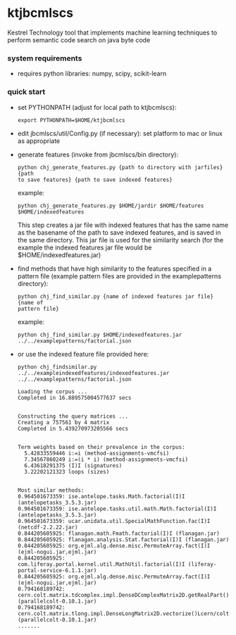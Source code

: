 # ktjbcmlscs
Kestrel Technology tool that implements machine learning techniques to
perform semantic code search on java byte code

### system requirements

- requires python libraries: numpy, scipy, scikit-learn

### quick start

- set PYTHONPATH  (adjust for local path to ktjbcmlscs):
  ```
  export PYTHONPATH=$HOME/ktjbcmlscs
  ```

- edit jbcmlscs/util/Config.py (if necessary):
  set platform to mac or linux as appropriate

- generate features (invoke from jbcmlscs/bin directory):
  ```
  python chj_generate_features.py {path to directory with jarfiles} {path
  to save features} {path to save indexed features}
  ```
  example:
  ```
  python chj_generate_features.py $HOME/jardir $HOME/features $HOME/indexedfeatures
  ```
  
  This step creates a jar file with indexed features that has the same
  name as the basename of the path to save indexed features, and is
  saved in the same directory. This jar file is used for the
  similarity search (for the example the indexed features jar file
  would be $HOME/indexedfeatures.jar)

- find methods that have high similarity to the features specified in
  a pattern file (example pattern files are provided in the examplepatterns
  directory):
  ```
  python chj_find_similar.py {name of indexed features jar file} {name of
  pattern file}
  ```
  example:
  ```
  python chj_find_similar.py $HOME/indexedfeatures.jar ../../examplepatterns/factorial.json
  ```

- or use the indexed feature file provided here:
  ```
  python chj_findsimilar.py ../../exampleindexedfeatures/indexedfeatures.jar ../../examplepatterns/factorial.json

  Loading the corpus ...
  Completed in 16.889575004577637 secs


  Constructing the query matrices ...
  Creating a 757561 by 4 matrix
  Completed in 5.439270973205566 secs


  Term weights based on their prevalence in the corpus:
    5.42833559446 i:=i (method-assignments-vmcfsi)
    7.34567860249 i:=(i * i) (method-assignments-vmcfsi)
    6.43618291375 (I)I (signatures)
    3.22202121323 loops (sizes)


  Most similar methods:
  0.964501673359: ise.antelope.tasks.Math.factorial(I)I (antelopetasks_3.5.3.jar)
  0.964501673359: ise.antelope.tasks.util.math.Math.factorial(I)I (antelopetasks_3.5.3.jar)
  0.964501673359: ucar.unidata.util.SpecialMathFunction.fac(I)I (netcdf-2.2.22.jar)
  0.844205605925: flanagan.math.Fmath.factorial(I)I (flanagan.jar)
  0.844205605925: flanagan.analysis.Stat.factorial(I)I (flanagan.jar)
  0.844205605925: org.ejml.alg.dense.misc.PermuteArray.fact(I)I (ejml-nogui.jar,ejml.jar)
  0.844205605925: com.liferay.portal.kernel.util.MathUtil.factorial(I)I (liferay-portal-service-6.1.1.jar)
  0.844205605925: org.ejml.alg.dense.misc.PermuteArray.fact(I)I (ejml-nogui.jar,ejml.jar)
  0.794168189742: cern.colt.matrix.tdcomplex.impl.DenseDComplexMatrix2D.getRealPart()Lcern/colt/matrix/tdouble/DoubleMatrix2D; (parallelcolt-0.10.1.jar)
  0.794168189742: cern.colt.matrix.tlong.impl.DenseLongMatrix2D.vectorize()Lcern/colt/matrix/tlong/LongMatrix1D; (parallelcolt-0.10.1.jar)
  .......
  ```

